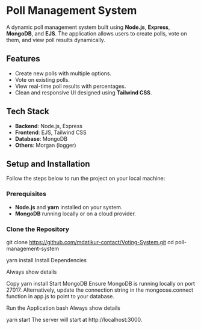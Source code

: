 
# Poll Management System

A dynamic poll management system built using **Node.js**, **Express**, **MongoDB**, and **EJS**. The application allows users to create polls, vote on them, and view poll results dynamically.

## Features

- Create new polls with multiple options.
- Vote on existing polls.
- View real-time poll results with percentages.
- Clean and responsive UI designed using **Tailwind CSS**.

## Tech Stack

- **Backend**: Node.js, Express
- **Frontend**: EJS, Tailwind CSS
- **Database**: MongoDB
- **Others**: Morgan (logger)

## Setup and Installation

Follow the steps below to run the project on your local machine:

### Prerequisites

- **Node.js** and **yarn** installed on your system.
- **MongoDB** running locally or on a cloud provider.

### Clone the Repository


  git clone https://github.com/mdatikur-contact/Voting-System.git
  cd poll-management-system

  yarn install
Install Dependencies

Always show details

Copy
yarn install
Start MongoDB
Ensure MongoDB is running locally on port 27017. Alternatively, update the connection string in the mongoose.connect function in app.js to point to your database.

Run the Application
bash
Always show details


yarn start
The server will start at http://localhost:3000.

